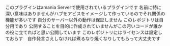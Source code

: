 このプラグインはamania Serverで使用されているプラグインです 
名前に特に深い意味はありませんがハブをアビスをイメージして作っているのでそれ関係の機能が多いです
自分のサーバー以外の動作は保証しません
このレポジトリは自分用であり 公開することを目的に作成されていませんがこの汚いコードが誰かの役に立てればと思い公開しています
このレポジトリにはライセンスは設定しておらす　自作発言さえしなければ煮るなり焼くなりしてもらって大丈夫です
